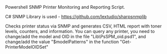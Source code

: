 Powershell SNMP Printer Monitoring and Reporting Script.

C# SNMP Library is used - https://github.com/lextudio/sharpsnmplib

Checks printer status via SNMP and generates CSV, HTML report with toner levels, counters, and information.
You can query any printer, you need to change/add the model and OID in the file "Lib\PsSPM_oid.psd1", and change/add the value "$modelPatterns" in the function "Get-PrinterModelOIDSet"
